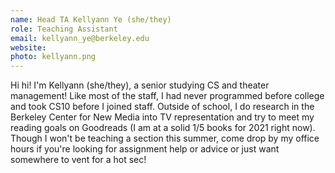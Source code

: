 ```yaml
---
name: Head TA Kellyann Ye (she/they)
role: Teaching Assistant
email: kellyann_ye@berkeley.edu
website:
photo: kellyann.png
---
```

Hi hi! I'm Kellyann (she/they), a senior studying CS and theater management! Like most of the staff, I had never programmed before college and took CS10 before I joined staff. Outside of school, I do research in the Berkeley Center for New Media into TV representation and try to meet my reading goals on Goodreads (I am at a solid 1/5 books for 2021 right now). Though I won't be teaching a section this summer, come drop by my office hours if you're looking for assignment help or advice or just want somewhere to vent for a hot sec!